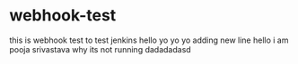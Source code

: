 # webhook-test
this is webhook test to test jenkins
hello yo yo yo 
adding new line
hello i am pooja srivastava
why its not running
dadadadasd
